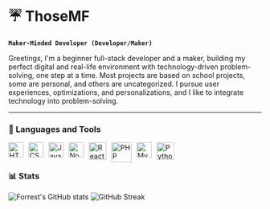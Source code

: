 # ☔ ThoseMF

**`Maker-Minded Developer (Developer/Maker)`**

Greetings, I'm a beginner full-stack developer and a maker, building my perfect digital and real-life environment with technology-driven problem-solving, one step at a time. Most projects are based on school projects, some are personal, and others are uncategorized. I pursue user experiences, optimizations, and personalizations, and I like to integrate technology into problem-solving.

---

### 🧰 Languages and Tools

<img alt="HTML" width="30px" align="left" style="vertical-align: middle; margin-right:10px;" src="https://cdn.jsdelivr.net/gh/devicons/devicon/icons/html5/html5-plain.svg" />
<img alt="CSS" width="30px" align="left" style="vertical-align: middle; margin-right:10px;" src="https://cdn.jsdelivr.net/gh/devicons/devicon/icons/css3/css3-plain.svg" />
<img alt="JavaScript" width="30px" align="left" style="vertical-align: middle; margin-right:10px;" src="https://cdn.jsdelivr.net/gh/devicons/devicon/icons/javascript/javascript-plain.svg" />
<img alt="NodeJS" width="30px" align="left" style="vertical-align: middle; margin-right:10px;" src="https://cdn.jsdelivr.net/gh/devicons/devicon/icons/nodejs/nodejs-original.svg" />
<img alt="React" width="35px" align="left" style="vertical-align: middle; margin-right:10px;" src="https://cdn.jsdelivr.net/gh/devicons/devicon/icons/react/react-original.svg" />
<img alt="PHP" width="40px" align="left" style="vertical-align: middle; margin-right:10px;" src="https://cdn.jsdelivr.net/gh/devicons/devicon/icons/php/php-original.svg" />
<img alt="MySQL" width="30px" align="left" style="vertical-align: middle; margin-right:10px;" src="https://cdn.jsdelivr.net/gh/devicons/devicon/icons/mysql/mysql-original.svg" />
<img alt="Python" width="35px" align="left" style="vertical-align: middle; margin-right:10px;" src="https://cdn.jsdelivr.net/gh/devicons/devicon/icons/python/python-original.svg" />
<br />

#

### 📊 Stats

![Forrest's GitHub stats](https://github-readme-stats.vercel.app/api?username=thosemf&show_icons=true&theme=gruvbox)
![GitHub Streak](https://streak-stats.demolab.com?user=thosemf&theme=gruvbox&border_radius=4.5)

